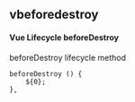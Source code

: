 ## vbeforedestroy
#### Vue Lifecycle beforeDestroy
beforeDestroy lifecycle method
```
beforeDestroy () {
	${0};
},
```